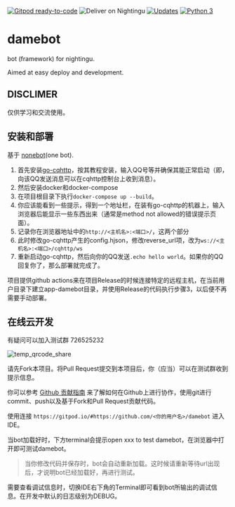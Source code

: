 [![Gitpod ready-to-code](https://img.shields.io/badge/Gitpod-ready--to--code-blue?logo=gitpod)](https://gitpod.io/#https://github.com/nightingu/damebot)
![Deliver on Nightingu](https://github.com/nightingu/damebot/workflows/Deliver%20on%20host/badge.svg)
[![Updates](https://pyup.io/repos/github/nightingu/damebot/shield.svg)](https://pyup.io/repos/github/nightingu/damebot/)
[![Python 3](https://pyup.io/repos/github/nightingu/damebot/python-3-shield.svg)](https://pyup.io/repos/github/nightingu/damebot/)

# damebot

bot (framework) for nightingu.

Aimed at easy deploy and development.

## DISCLIMER

仅供学习和交流使用。

## 安装和部署

基于 [nonebot](https://nonebot.netlify.app/)(one bot). 

1. 首先安装[go-cqhttp](https://github.com/Mrs4s/go-cqhttp)，按其教程安装，输入QQ号等并确保其能正常启动（即，向该QQ发送消息可以在cqhttp控制台上收到消息）。
2. 然后安装docker和docker-compose
3. 在项目根目录下执行`docker-compose up --build`。
4. 你应该能看到一些提示，得到一个地址栏，在装有go-cqhttp的机器上，输入浏览器后能显示一些东西出来（通常是method not allowed的错误提示页面）。
4. 记录你在浏览器地址中的`http://<主机名>:<端口>/`，这两个部分
3. 此时修改go-cqhttp产生的config.hjson，修改reverse_url项，改为`ws://<主机名>:<端口>/cqhttp/ws`
4. 重新启动go-cqhttp，然后向你的QQ发送`.echo hello world`。如果你的QQ回复你了，那么部署就完成了。

项目提供github actions来在项目Release的时候连接特定的远程主机，在当前用户目录下建立app-damebot目录，并使用Release的代码执行步骤3，以后便不再需要手动部署。

## 在线云开发

有疑问可以加入测试群 726525232

![temp_qrcode_share](https://user-images.githubusercontent.com/14890194/128171280-07441de8-c952-47ad-98cb-bf65d3c9a42c.png)

请先Fork本项目。将Pull Request提交到本项目后，你（应当）可以在测试群收到提示信息。

你可以参考 [Github 贡献指南](https://docs.github.com/cn/github/collaborating-with-pull-requests/getting-started/about-collaborative-development-models) 
来了解如何在Github上进行协作，使用git进行commit、push以及基于Fork和Pull Request贡献代码。

使用连接 `https://gitpod.io/#https://github.com/<你的用户名>/damebot` 进入IDE。

当bot加载好时，下方terminal会提示open xxx to test damebot，在浏览器中打开即可测试damebot。

> 当你修改代码并保存时，bot会自动重新加载。这时候请重新等待url出现后，才说明bot已经加载好，再进行测试。

需要查看调试信息时，切换IDE右下角的Terminal即可看到bot所输出的调试信息。在开发中默认的日志级别为DEBUG。
